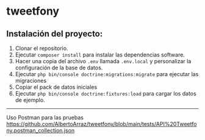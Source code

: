 # tweetfony

## Instalación del proyecto:

1. Clonar el repositorio.
2. Ejecutar ``composer install`` para instalar las dependencias software.
3. Hacer una copia del archivo ``.env`` llamada ``.env.local`` y personalizar la configuración de la base de datos.
4. Ejecutar ``php bin/console doctrine:migrations:migrate`` para ejecutar las migraciones
5. Copiar el pack de datos iniciales
6. Ejecutar ``php bin/console doctrine:fixtures:load`` para cargar los datos de ejemplo.

------------------------------------------------------------------------------------------------------------------------------------------------------------------
Uso Postman para las pruebas
https://github.com/AlbertoArraz/tweetfony/blob/main/tests/API%20Tweetfony.postman_collection.json
